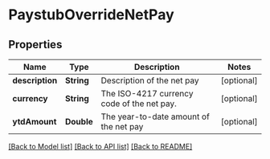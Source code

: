 # PaystubOverrideNetPay

## Properties
Name | Type | Description | Notes
------------ | ------------- | ------------- | -------------
**description** | **String** | Description of the net pay | [optional] 
**currency** | **String** | The ISO-4217 currency code of the net pay. | [optional] 
**ytdAmount** | **Double** | The year-to-date amount of the net pay | [optional] 

[[Back to Model list]](../README.md#documentation-for-models) [[Back to API list]](../README.md#documentation-for-api-endpoints) [[Back to README]](../README.md)


